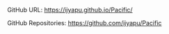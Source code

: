 GitHub URL: https://ijyapu.github.io/Pacific/

GitHub Repositories: https://github.com/ijyapu/Pacific
